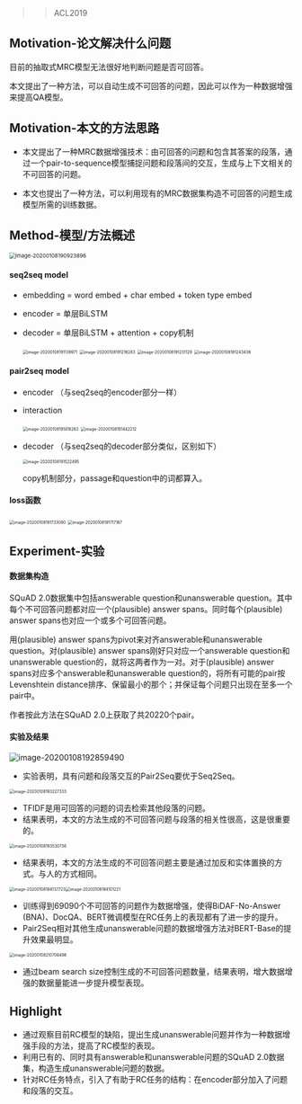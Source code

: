 > > ACL2019



## Motivation-论文解决什么问题

目前的抽取式MRC模型无法很好地判断问题是否可回答。

本文提出了一种方法，可以自动生成不可回答的问题，因此可以作为一种数据增强来提高QA模型。



## Motivation-本文的方法思路

- 本文提出了一种MRC数据增强技术：由可回答的问题和包含其答案的段落，通过一个pair-to-sequence模型捕捉问题和段落间的交互，生成与上下文相关的不可回答的问题。

- 本文也提出了一种方法，可以利用现有的MRC数据集构造不可回答的问题生成模型所需的训练数据。



## Method-模型/方法概述

<img src="../../images/image-20200108190923896.png" alt="image-20200108190923896" style="zoom:67%;" />

#### seq2seq model

- embedding = word embed + char embed + token type embed

- encoder = 单层BiLSTM

- decoder = 单层BiLSTM + attention + copy机制

  <img src="../../images/image-20200108191139971.png" alt="image-20200108191139971" style="zoom:50%;" />

  <img src="../../images/image-20200108191216283.png" alt="image-20200108191216283" style="zoom:50%;" />

  <img src="../../images/image-20200108191231129.png" alt="image-20200108191231129" style="zoom:50%;" />

  <img src="../../images/image-20200108191243436.png" alt="image-20200108191243436" style="zoom:50%;" />

#### pair2seq model

- encoder （与seq2seq的encoder部分一样）

- interaction

  <img src="../../images/image-20200108191418263.png" alt="image-20200108191418263" style="zoom:50%;" />

  <img src="../../images/image-20200108191442212.png" alt="image-20200108191442212" style="zoom:50%;" />

- decoder （与seq2seq的decoder部分类似，区别如下）

  <img src="../../images/image-20200108191522495.png" alt="image-20200108191522495" style="zoom:50%;" />

  copy机制部分，passage和question中的词都算入。

#### loss函数

<img src="../../images/image-20200108191733080.png" alt="image-20200108191733080" style="zoom:50%;" />

<img src="../../images/image-20200108191717167.png" alt="image-20200108191717167" style="zoom:50%;" />



## Experiment-实验

#### 数据集构造

SQuAD 2.0数据集中包括answerable question和unanswerable question。其中每个不可回答问题都对应一个(plausible) answer spans。同时每个(plausible) answer spans也对应一个或多个可回答问题。

用(plausible) answer spans为pivot来对齐answerable和unanswerable question。对(plausible) answer spans刚好只对应一个answerable question和unanswerable question的，就将这两者作为一对。对于(plausible) answer spans对应多个answerable和unanswerable question的，将所有可能的pair按Levenshtein distance排序、保留最小的那个；并保证每个问题只出现在至多一个pair中。

作者按此方法在SQuAD 2.0上获取了共20220个pair。

#### 实验及结果

![image-20200108192859490](../../images/image-20200108192859490.png)

- 实验表明，具有问题和段落交互的Pair2Seq要优于Seq2Seq。

<img src="../../images/image-20200108193227333.png" alt="image-20200108193227333" style="zoom:50%;" />

- TFIDF是用可回答的问题的词去检索其他段落的问题。
- 结果表明，本文的方法生成的不可回答问题与段落的相关性很高，这是很重要的。

<img src="../../images/image-20200108193530736.png" alt="image-20200108193530736" style="zoom:50%;" />

- 结果表明，本文的方法生成的不可回答问题主要是通过加反和实体置换的方式。与人的方式相同。

<img src="../../images/image-20200108194137723.png" alt="image-20200108194137723" style="zoom:50%;" /><img src="../../images/image-20200108194101221.png" alt="image-20200108194101221" style="zoom:50%;" /> 

- 训练得到69090个不可回答的问题作为数据增强，使得BiDAF-No-Answer (BNA)、DocQA、BERT微调模型在RC任务上的表现都有了进一步的提升。
- Pair2Seq相对其他生成unanswerable问题的数据增强方法对BERT-Base的提升效果最明显。

<img src="../../images/image-20200108210706498.png" alt="image-20200108210706498" style="zoom:50%;" />

- 通过beam search size控制生成的不可回答问题数量，结果表明，增大数据增强的数据量能进一步提升模型表现。



## Highlight

- 通过观察目前RC模型的缺陷，提出生成unanswerable问题并作为一种数据增强手段的方法，提高了RC模型的表现。
- 利用已有的、同时具有answerable和unanswerable问题的SQuAD 2.0数据集，构造生成unanswerable问题的数据。
- 针对RC任务特点，引入了有助于RC任务的结构：在encoder部分加入了问题和段落的交互。

